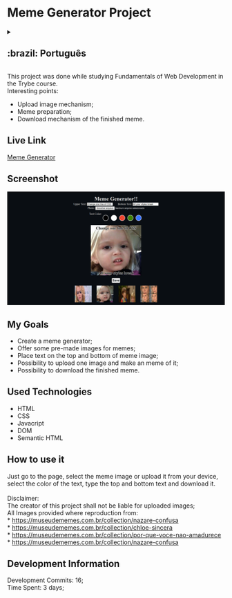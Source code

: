# Meme Generator Project
  
  <details>
  <summary><h2>:brazil: Português</h2></summary>
 Esse projeto foi desenvolvido enquanto estudava Fundamentos do Desenvolvimento Web no curso da Trybe. 

## Live Link
<a target="_blank" href="https://memefyit.netlify.app">Meme Generator</a>
  
  ## Screenshot
 ![ScreenShot](./images/screenshot.png)
  
  ## Objetivos
  * Criar um gerador de meme;
  * Oferecer a possibilidade do uso de imagens pré-carregadas para memes;
  * Oferecer a possibilidade da inserção de textos no topo e na base da imagem do meme;
  * Oferecer a possibilidade de realizar o upload de uma imagem e fazer o meme através dessa imagem;
  * Oferecer a possibilidade de realizar o download do meme após concluido.
  
  ## Tecnologias Utilizadas
  * HTML
  * CSS
  * Javacript
  * DOM
  * Semantic HTML
  
  
  ## Como usar
  Acesse a página, selecione a imagem base do meme, ou faça o upload do seu aparelho, escolha a cor do texto, preencha os textos e faça o download do seu meme pronto.<br><br>
  Disclaimer: 
  <br>
     O criador desse projeto não responsabiliza pelo uso da imagem; <br>
      Todas as imagens são reproduzidas de:<br>
        * https://museudememes.com.br/collection/nazare-confusa<br>
        * https://museudememes.com.br/collection/chloe-sincera<br>
        * https://museudememes.com.br/collection/por-que-voce-nao-amadurece<br>
        * https://museudememes.com.br/collection/nazare-confusa<br>

  ## Informações de Desenvolvimento
  Commits de Desenvolvimento: 16; <br>
  Tempo Gasto: 3 days; 

</details>

This project was done while studying Fundamentals of Web Development in the Trybe course. 
<br>
 Interesting points:
 * Upload image mechanism;
 * Meme preparation;
 * Download mechanism of the finished meme.

## Live Link
<a target="_blank" href="https://memefyit.netlify.app">Meme Generator</a>
  
## Screenshot
![ScreenShot](./images/screenshot.png)

## My Goals
* Create a meme generator;
* Offer some pre-made images for memes;
* Place text on the top and bottom of meme image;
* Possibility to upload one image and make an meme of it;
* Possibility to download the finished meme.

## Used Technologies
  * HTML
  * CSS
  * Javacript
  * DOM
  * Semantic HTML

## How to use it
  Just go to the page, select the meme image or upload it from your device, select the color of the text, type the top and bottom text and download it.<br><br>
  Disclaimer: 
  <br>
     The creator of this project shall not be liable for uploaded images; <br>
      All Images provided where reproduction from:<br>
        * https://museudememes.com.br/collection/nazare-confusa<br>
        * https://museudememes.com.br/collection/chloe-sincera<br>
        * https://museudememes.com.br/collection/por-que-voce-nao-amadurece<br>
        * https://museudememes.com.br/collection/nazare-confusa<br>
    
    
## Development Information
  Development Commits: 16; <br>
  Time Spent: 3 days; <br> 
